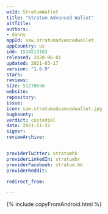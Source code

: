 ```yaml
---
wsId: StratumWallet
title: "Stratum Advanced Wallet"
altTitle: 
authors:
- danny
appId: saw.stratumadvancedwallet
appCountry: us
idd: 1514513162
released: 2020-06-01
updated: 2021-03-17
version: "1.6.9"
stars: 
reviews: 
size: 51270656
website: 
repository: 
issue: 
icon: saw.stratumadvancedwallet.jpg
bugbounty: 
verdict: custodial
date: 2021-11-22
signer: 
reviewArchive:


providerTwitter: stratumhk
providerLinkedIn: stratumbr
providerFacebook: stratum.hk
providerReddit: 

redirect_from:

---
```


{% include copyFromAndroid.html %}